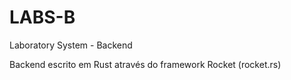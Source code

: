 # LABS-B
Laboratory System - Backend

Backend escrito em Rust através do framework Rocket (rocket.rs)
